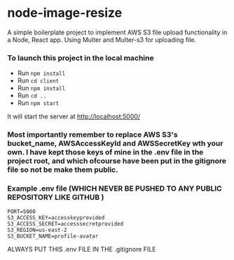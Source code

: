 # node-image-resize

A simple boilerplate project to implement AWS S3 file upload functionality in a Node, React app. Using Multer and Multer-s3 for uploading file.

### To launch this project in the local machine

- Run `npm install`
- Run `cd client`
- Run `npm install`
- Run `cd ..`
- Run `npm start`

It will start the server at [http://localhost:5000/](http://localhost:5000/)

### Most importantly remember to replace AWS S3's bucket_name, AWSAccessKeyId and AWSSecretKey wth your own. I have kept those keys of mine in the .env file in the project root, and which ofcourse have been put in the gitignore file so not be make them public.

### Example .env file (WHICH NEVER BE PUSHED TO ANY PUBLIC REPOSITORY LIKE GITHUB )

    PORT=5000
    S3_ACCESS_KEY=accesskeyprovided
    S3_ACCESS_SECRET=accesssecretprovided
    S3_REGION=us-east-2
    S3_BUCKET_NAME=profile-avatar

ALWAYS PUT THIS .env FILE IN THE .gitignore FILE
